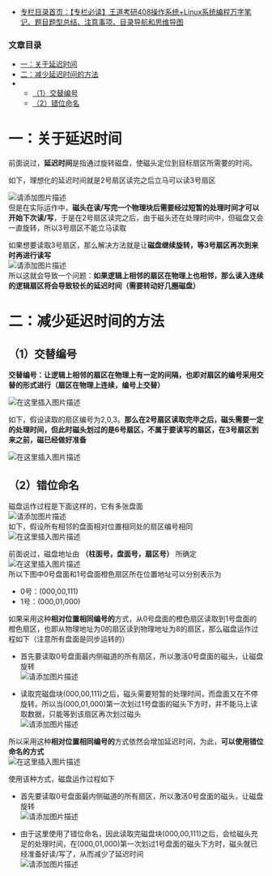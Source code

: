  

- [专栏目录首页：【专栏必读】王道考研408操作系统+Linux系统编程万字笔记、题目题型总结、注意事项、目录导航和思维导图](https://zhangxing-tech.blog.csdn.net/article/details/121004242?spm=1001.2014.3001.5502)

### 文章目录

- [一：关于延迟时间](#_7)
- [二：减少延迟时间的方法](#_20)
- - [（1）交替编号](#1_21)
  - [（2）错位命名](#2_30)

# 一：关于延迟时间

前面说过，**延迟时间**是指通过旋转磁盘，使磁头定位到目标扇区所需要的时间。

如下，理想化的延迟时间就是2号扇区读完之后立马可以读3号扇区

![请添加图片描述](https://ziquyun.com/main/csdn/img?url=https%3A%2F%2Fimg-blog.csdnimg.cn%2Ffda4ca4c06544fad9d52f0086c9fbe62.gif&rfUrl=https%3A%2F%2Fzhangxing-tech.blog.csdn.net%2Farticle%2Fdetails%2F122370299)  
但是在实际运作中，**磁头在读/写完一个物理块后需要经过短暂的处理时间才可以开始下次读/写**，于是在2号扇区读完之后，由于磁头还在处理时间中，但磁盘又会一直旋转，所以3号扇区不能立马读取

如果想要读取3号扇区，那么解决方法就是让**磁盘继续旋转，等3号扇区再次到来时再进行读写**  
![请添加图片描述](https://ziquyun.com/main/csdn/img?url=https%3A%2F%2Fimg-blog.csdnimg.cn%2F692c9d4450244ecc9cd9778e39068c60.gif&rfUrl=https%3A%2F%2Fzhangxing-tech.blog.csdn.net%2Farticle%2Fdetails%2F122370299)  
所以这就会导致一个问题：**如果逻辑上相邻的扇区在物理上也相邻，那么读入连续的逻辑扇区将会导致较长的延迟时间（需要转动好几圈磁盘）**

# 二：减少延迟时间的方法

## （1）交替编号

**交替编号：让逻辑上相邻的扇区在物理上有一定的间隔，也即对扇区的编号采用交替的形式进行（扇区在物理上连续，编号上交替）**

![在这里插入图片描述](https://ziquyun.com/main/csdn/img?url=https%3A%2F%2Fimg-blog.csdnimg.cn%2Fb5c3e3d57d8640c2b327bbe5884fc2b5.png%3Fx-oss-process%3Dimage%2Fwatermark%2Ctype_d3F5LXplbmhlaQ%2Cshadow_50%2Ctext_Q1NETiBA5b-r5LmQ5rGf5rmW%2Csize_18%2Ccolor_FFFFFF%2Ct_70%2Cg_se%2Cx_16&rfUrl=https%3A%2F%2Fzhangxing-tech.blog.csdn.net%2Farticle%2Fdetails%2F122370299)

如下，假设读取的扇区编号为2,0,3。**那么在2号扇区读取完毕之后，磁头需要一定的处理时间，但此时磁头划过的是6号扇区，不属于要读写的扇区，在3号扇区到来之前，磁已经做好准备**

![在这里插入图片描述](https://ziquyun.com/main/csdn/img?url=https%3A%2F%2Fimg-blog.csdnimg.cn%2F3cac43f122564d21985c17c59cc5ecaf.png%3Fx-oss-process%3Dimage%2Fwatermark%2Ctype_d3F5LXplbmhlaQ%2Cshadow_50%2Ctext_Q1NETiBA5b-r5LmQ5rGf5rmW%2Csize_20%2Ccolor_FFFFFF%2Ct_70%2Cg_se%2Cx_16&rfUrl=https%3A%2F%2Fzhangxing-tech.blog.csdn.net%2Farticle%2Fdetails%2F122370299)

## （2）错位命名

磁盘运作过程是下面这样的，它有多张盘面  
![请添加图片描述](https://ziquyun.com/main/csdn/img?url=https%3A%2F%2Fimg-blog.csdnimg.cn%2F87681746230d4ab6b9f01745b660f9b9.gif&rfUrl=https%3A%2F%2Fzhangxing-tech.blog.csdn.net%2Farticle%2Fdetails%2F122370299)  
如下，假设所有相邻的盘面相对位置相同处的扇区编号相同  
![在这里插入图片描述](https://ziquyun.com/main/csdn/img?url=https%3A%2F%2Fimg-blog.csdnimg.cn%2F852d558750a74dcf8c7740414fcdec57.png%3Fx-oss-process%3Dimage%2Fwatermark%2Ctype_d3F5LXplbmhlaQ%2Cshadow_50%2Ctext_Q1NETiBA5b-r5LmQ5rGf5rmW%2Csize_20%2Ccolor_FFFFFF%2Ct_70%2Cg_se%2Cx_16&rfUrl=https%3A%2F%2Fzhangxing-tech.blog.csdn.net%2Farticle%2Fdetails%2F122370299)

前面说过，磁盘地址由 **（柱面号，盘面号，扇区号）** 所确定  
![在这里插入图片描述](https://ziquyun.com/main/csdn/img?url=https%3A%2F%2Fimg-blog.csdnimg.cn%2Fde6a6c73f742493da25365fea453dc72.png&rfUrl=https%3A%2F%2Fzhangxing-tech.blog.csdn.net%2Farticle%2Fdetails%2F122370299)  
所以下图中0号盘面和1号盘面橙色扇区所在位置地址可以分别表示为

- 0号：\(000,00,111\)
- 1号：\(000,01,000\)

如果采用这种**相对位置相同编号的**方式，从0号盘面的橙色扇区读取到1号盘面的橙色扇区，也即从物理地址为0的扇区读到物理地址为8的扇区，那么磁盘运作过程如下（注意所有盘面是同步运转的）

- 首先要读取0号盘面最内侧磁道的所有扇区，所以激活0号盘面的磁头，让磁盘旋转  
  ![请添加图片描述](https://ziquyun.com/main/csdn/img?url=https%3A%2F%2Fimg-blog.csdnimg.cn%2F5fb6e5d178d84541bc954a50c746c9ec.gif&rfUrl=https%3A%2F%2Fzhangxing-tech.blog.csdn.net%2Farticle%2Fdetails%2F122370299)

- 读取完磁盘块\(000,00,111\)之后，磁头需要短暂的处理时间，而盘面又在不停旋转。所以当\(000,01,000\)第一次划过1号盘面的磁头下方时，并不能马上读取数据，只能等到该扇区再次划过磁头  
  ![请添加图片描述](https://ziquyun.com/main/csdn/img?url=https%3A%2F%2Fimg-blog.csdnimg.cn%2F9672bf157d9846e5a52fc6cede4062ad.gif&rfUrl=https%3A%2F%2Fzhangxing-tech.blog.csdn.net%2Farticle%2Fdetails%2F122370299)

所以采用这种**相对位置相同编号的**方式依然会增加延迟时间，为此，**可以使用错位命名的方式**  
![在这里插入图片描述](https://ziquyun.com/main/csdn/img?url=https%3A%2F%2Fimg-blog.csdnimg.cn%2F4928dd21eae244d9a49574f0c36c2824.png%3Fx-oss-process%3Dimage%2Fwatermark%2Ctype_d3F5LXplbmhlaQ%2Cshadow_50%2Ctext_Q1NETiBA5b-r5LmQ5rGf5rmW%2Csize_20%2Ccolor_FFFFFF%2Ct_70%2Cg_se%2Cx_16&rfUrl=https%3A%2F%2Fzhangxing-tech.blog.csdn.net%2Farticle%2Fdetails%2F122370299)

使用该种方式，磁盘运作过程如下

- 首先要读取0号盘面最内侧磁道的所有扇区，所以激活0号盘面的磁头，让磁盘旋转  
  ![请添加图片描述](https://ziquyun.com/main/csdn/img?url=https%3A%2F%2Fimg-blog.csdnimg.cn%2F44bae40228d143c297464981f22dc57d.gif&rfUrl=https%3A%2F%2Fzhangxing-tech.blog.csdn.net%2Farticle%2Fdetails%2F122370299)

- 由于这里使用了错位命名，因此读取完磁盘块\(000,00,111\)之后，会给磁头充足的处理时间，在\(000,01,000\)第一次划过1号盘面的磁头下方时，磁头就已经准备好读/写了，从而减少了延迟时间  
  ![请添加图片描述](https://ziquyun.com/main/csdn/img?url=https%3A%2F%2Fimg-blog.csdnimg.cn%2F36b06976ccfd42f79530eb896cf8c536.gif&rfUrl=https%3A%2F%2Fzhangxing-tech.blog.csdn.net%2Farticle%2Fdetails%2F122370299)